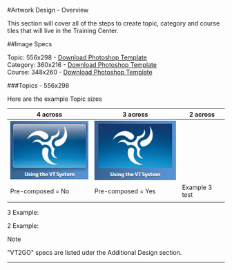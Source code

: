 #Artwork Design - Overview

This section will cover all of the steps to create topic, category and course tiles that will live in the Training Center.

##Image Specs

Topic: 556x298 - [Download Photoshop Template](/files/topic_556x298.psd)  
Category: 360x216 - [Download Photoshop Template](/files/topic_556x298.psd)  
Course: 348x260 - [Download Photoshop Template](/files/topic_556x298.psd)  

###Topics - 556x298

Here are the example Topic sizes



4 across | 3 across | 2 across |
----------------- | ------------------ | -----------------
<img src="/img/pre-composed-no.png"> | <img src="/img/pre-composed-yes.png">
Pre-composed = No | Pre-composed = Yes | Example 3 test |
 |  | 

3 Example:

2 Example:


<div class="admonition note">
    <p class="first admonition-title">
        Note
    </p>
    <p class="last">
"VT2GO" specs are listed uder the Additional Design section.
    </p>
</div>

----

